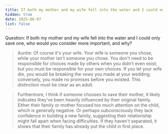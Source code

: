 ```yaml
---
title: If both my mother and my wife fell into the water and I could only save one, who would you consider more important, and why? 
hidden: true   
date: 2025-06-07  
list: false
---
```


Question: If both my mother and my wife fell into the water and I could only save one, who would you consider more important, and why?    

> Auntie: Of course it's your wife. Your wife is someone you chose, while your mother isn't someone you chose. You don't need to be responsible for choices made by others when you didn't even exist; but you must be responsible for your own choices. If you let your wife die, you would be breaking the vows you made at your wedding; conversely, you made no promises before you existed. This distinction must be clear as an adult.   

>Furthermore, I think if someone chooses to save their mother, it likely indicates they've been heavily influenced by their original family. Either their family or mother focused too much attention on the child, which is generally negative. Or perhaps subconsciously they lack confidence in building a new family, suggesting their relationship might fall apart when facing difficulties. If they haven't separated, it shows that their family has already put the child in first place.
